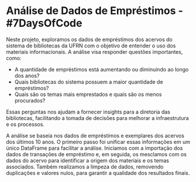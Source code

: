 # Análise de Dados de Empréstimos - #7DaysOfCode

Neste projeto, exploramos os dados de empréstimos dos acervos do sistema de bibliotecas da UFRN com o objetivo de entender o uso dos materiais informacionais. A análise visa responder questões importantes, como:

- A quantidade de empréstimos está aumentando ou diminuindo ao longo dos anos?
- Quais bibliotecas do sistema possuem a maior quantidade de empréstimos?
- Quais são os temas mais emprestados e quais são os menos procurados?

Essas perguntas nos ajudam a fornecer insights para a diretoria das bibliotecas, facilitando a tomada de decisões para melhorar a infraestrutura e os processos.

A análise se baseia nos dados de empréstimos e exemplares dos acervos dos últimos 10 anos. O primeiro passo foi unificar essas informações em um único DataFrame para facilitar a análise. Iniciamos com a importação dos dados de transações de empréstimo e, em seguida, os mesclamos com os dados do acervo para identificar a origem dos materiais e os temas associados. Também realizamos a limpeza de dados, removendo duplicações e valores nulos, para garantir a qualidade dos resultados finais.



